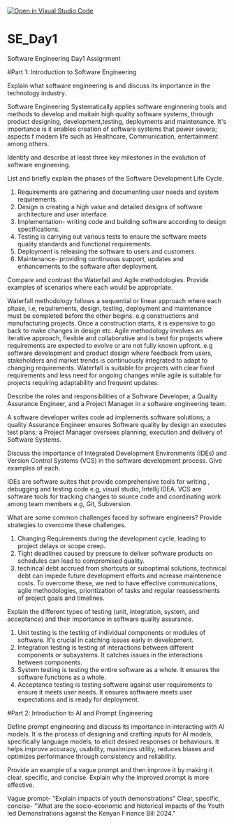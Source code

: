 [![Open in Visual Studio Code](https://classroom.github.com/assets/open-in-vscode-2e0aaae1b6195c2367325f4f02e2d04e9abb55f0b24a779b69b11b9e10269abc.svg)](https://classroom.github.com/online_ide?assignment_repo_id=15541327&assignment_repo_type=AssignmentRepo)
# SE_Day1
Software Engineering Day1 Assignment

#Part 1: Introduction to Software Engineering

Explain what software engineering is and discuss its importance in the technology industry.

Software Engineering Systematically applies software enginnering tools and methods to develop and maitain high quality software systems, through product designing, development,testing, deployments and maintenance. 
It's importance is it enables creation of software systems that power severa; aspects f modern life such as Healthcare, Communication, entertainment among others.

Identify and describe at least three key milestones in the evolution of software engineering.


List and briefly explain the phases of the Software Development Life Cycle.
1. Requirements are gathering and documenting user needs and system requirements.
2. Design is creating a high value and detailed designs of software architecture and user interface.
3. Implementation- writing code and building software according to design specifications.
4. Testing is carrying out various tests to ensure the software meets quality standards and functional requirements.
5. Deployment is releasing the software to users and customers.
6. Maintenance- providing continuous support, updates and enhancements to the software after deployment.

Compare and contrast the Waterfall and Agile methodologies. Provide examples of scenarios where each would be appropriate.

Waterfall methodology follows a sequential or linear approach where each phase, i.e, requirements, design, testing, deployment and maintenance must be completed before the other begins. e.g constructions and manufacturing projects. Once a construction starts, it is expensive to go back to make changes in design etc.
Agile methodology involves an iterative approach, flexible and collaborative and is best for projects where requirements are expected to evolve or are not fully known upfront. e.g software development and product design where feedback from users, stakeholders and market trends is continuously integrated to adapt to changing requirements.
Waterfall is suitable for projects with clear fixed requirements and less need for ongoing changes while agile is suitable for projects requiring adaptability  and frequent updates.

Describe the roles and responsibilities of a Software Developer, a Quality Assurance Engineer, and a Project Manager in a software engineering team.

A software developer writes code ad implements software solutions; a quality Assurance Engineer ensures Software quality by design an executes test plans; a Project Manager oversees planning, execution and delivery of Software Systems.

Discuss the importance of Integrated Development Environments (IDEs) and Version Control Systems (VCS) in the software development process. Give examples of each.

IDEs are software suites that provide comprehensive tools for writing , debugging and testing code e.g, visual studio, Intellij IDEA.
VCS are software tools for tracking changes to source code and coordinating work among team members e.g, Git, Subversion.

What are some common challenges faced by software engineers? Provide strategies to overcome these challenges.

1. Changing Requirements during the development cycle, leading to project delays or scope creep.
2. Tight deadlines caused by pressure to deliver software products on schedules can lead to compromised quality.
3. techincal debt accrued from shortcuts or suboptimal solutions, technical debt can impede future development efforts and ncrease maintenence costs.
To overcome these, we ned to have effective communications, agile methodologies, prioritization of tasks and regular reassessments of project goals and timelines.

Explain the different types of testing (unit, integration, system, and acceptance) and their importance in software quality assurance.

1. Unit testing is the testing of individual components or modules of software. It's crucial in catching issues early in development.
2. Integration testing is testing of interactions between different components or subsystems. It catches issues in the interactions between components.
3. System testing is testing the entire software as a whole. It ensures the software functions as a whole.
4. Acceptance testing is testing software against user requirements to ensure it meets user needs. It ensures softwaere meets user expectations and is ready for deployment.

#Part 2: Introduction to AI and Prompt Engineering

Define prompt engineering and discuss its importance in interacting with AI models.
It is the process of designing and crafting inputs for  AI models, specifically language models, to elicit desired responses or behaviours. It helps improve accuracy, usability, maximizes utility, reduces biases and optimizes performance through consistency and reliability.

Provide an example of a vague prompt and then improve it by making it clear, specific, and concise. Explain why the improved prompt is more effective.

Vague prompt- "Explain impacts of youth demonstrations"
Clear, specific, concise- "What are the socio-economic and historical impacts of the Youth led Demonstrations against the Kenyan Finance Bill 2024."

